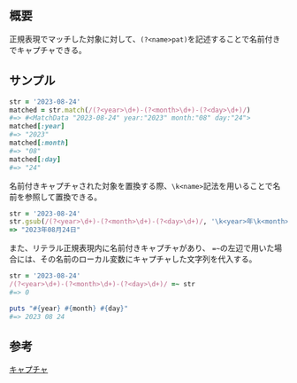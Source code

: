 ## 概要

正規表現でマッチした対象に対して、`(?<name>pat)`を記述することで名前付きでキャプチャできる。

## サンプル

```rb
str = '2023-08-24'
matched = str.match(/(?<year>\d+)-(?<month>\d+)-(?<day>\d+)/)
#=> #<MatchData "2023-08-24" year:"2023" month:"08" day:"24">
matched[:year]
#=> "2023"
matched[:month]
#=> "08"
matched[:day]
#=> "24"
```

名前付きキャプチャされた対象を置換する際、`\k<name>`記法を用いることで名前を参照して置換できる。

```rb
str = '2023-08-24'
str.gsub(/(?<year>\d+)-(?<month>\d+)-(?<day>\d+)/, '\k<year>年\k<month>月\k<day>日')
=> "2023年08月24日"
```

また、リテラル正規表現内に名前付きキャプチャがあり、 `=~`の左辺で用いた場合には、その名前のローカル変数にキャプチャした文字列を代入する。

```rb
str = '2023-08-24'
/(?<year>\d+)-(?<month>\d+)-(?<day>\d+)/ =~ str
#=> 0

puts "#{year} #{month} #{day}"
#=> 2023 08 24

```

## 参考

[キャプチャ](https://docs.ruby-lang.org/ja/latest/doc/spec=2fregexp.html#capture)

